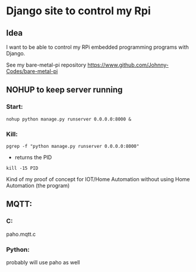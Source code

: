 # Django site to control my Rpi

## Idea

I want to be able to control my RPi embedded programming programs with Django.

See my bare-metal-pi repository https://www.github.com/Johnny-Codes/bare-metal-pi

## NOHUP to keep server running

### Start:

`nohup python manage.py runserver 0.0.0.0:8000 &`

### Kill:

`pgrep -f "python manage.py runserver 0.0.0.0:8000"`

- returns the PID

`kill -15 PID`

Kind of my proof of concept for IOT/Home Automation without using Home Automation (the program)


## MQTT:
### C:
paho.mqtt.c

### Python:
probably will use paho as well


